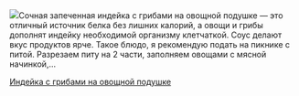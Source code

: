 <!--2025-06-13 22:01:21-->
<div class="yb">
  <div class="rss povarenok"><a href="https://www.povarenok.ru/recipes/show/182815/"><img src="https://www.povarenok.ru/data/cache/2025jun/13/17/3181217_27246-640x480.jpg"></a>Сочная запеченная индейка с грибами на овощной подушке — это отличный источник белка без лишних калорий, а овощи и грибы дополнят индейку необходимой организму клетчаткой. Соус делают вкус продуктов ярче. Такое блюдо, я рекомендую подать на пикнике с питой. Разрезаем питу на 2 части, заполняем овощами с мясной начинкой,... <p class="titl"><a href="https://www.povarenok.ru/recipes/show/182815/">Индейка с грибами на овощной подушке</a></p></div>
</div>
